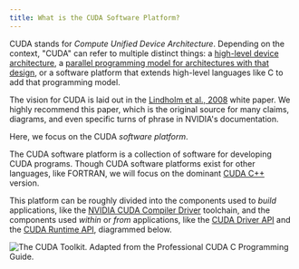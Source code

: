 ```yaml
---
title: What is the CUDA Software Platform?
---
```


CUDA stands for _Compute Unified Device Architecture_. Depending on the context,
"CUDA" can refer to multiple distinct things: a
[high-level device architecture](/gpu-glossary/device-hardware/cuda-device-architecture),
a
[parallel programming model for architectures with that design](/gpu-glossary/device-software/cuda-programming-model),
or a software platform that extends high-level languages like C to add that
programming model.

The vision for CUDA is laid out in the
[Lindholm et al., 2008](https://www.cs.cmu.edu/afs/cs/academic/class/15869-f11/www/readings/lindholm08_tesla.pdf)
white paper. We highly recommend this paper, which is the original source for
many claims, diagrams, and even specific turns of phrase in NVIDIA's
documentation.

Here, we focus on the CUDA _software platform_.

The CUDA software platform is a collection of software for developing CUDA
programs. Though CUDA software platforms exist for other languages, like
FORTRAN, we will focus on the dominant
[CUDA C++](/gpu-glossary/host-software/cuda-c) version.

This platform can be roughly divided into the components used to _build_
applications, like the
[NVIDIA CUDA Compiler Driver](/gpu-glossary/host-software/nvcc) toolchain, and
the components used _within_ or _from_ applications, like the
[CUDA Driver API](/gpu-glossary/host-software/cuda-driver-api) and the
[CUDA Runtime API](/gpu-glossary/host-software/cuda-runtime-api), diagrammed
below.

![The CUDA Toolkit. Adapted from the *Professional CUDA C Programming Guide*.](themed-image://cuda-toolkit.svg)
